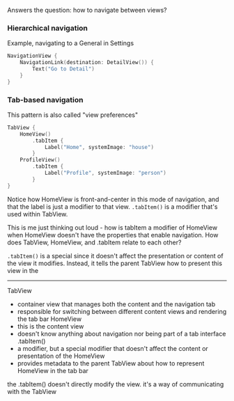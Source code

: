 Answers the question: how to navigate between views?
### Hierarchical navigation

Example, navigating to a General in Settings

```swift
NavigationView {
	NavigationLink(destination: DetailView()) {
		Text("Go to Detail")
	}
}
```

### Tab-based navigation

This pattern is also called "view preferences"

```swift
TabView {
	HomeView()
		.tabItem {
			Label("Home", systemImage: "house")
		}
	ProfileView()
		.tabItem {
			Label("Profile", systemImage: "person")
		}
}
```

Notice how HomeView is front-and-center in this mode of navigation, and that the label is just a modifier to that view. `.tabItem()` is a modifier that's used within TabView.

This is me just thinking out loud - how is tabItem a modifier of HomeView when HomeView doesn't have the properties that enable navigation. How does TabView, HomeView, and .tabItem relate to each other?

`.tabItem()` is a special since it doesn't affect the presentation or content of the view it modifies. Instead, it tells the parent TabView how to present this view in the 


---

TabView
- container view that manages both the content and the navigation tab
- responsible for switching between different content views and rendering the tab bar
HomeView
- this is the content view
- doesn't know anything about navigation nor being part of a tab interface
.tabItem()
- a modifier, but a special modifier that doesn't affect the content or presentation of the HomeView
- provides metadata to the parent TabView about how to represent HomeView in the tab bar

the .tabItem() doesn't directly modify the view. it's a way of communicating with the TabView